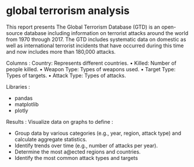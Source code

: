 # global terrorism analysis

This report presents The Global Terrorism Database (GTD) is an open-source
database including information on terrorist attacks around the world from
1970 through 2017. The GTD includes systematic data on domestic as well
as international terrorist incidents that have occurred during this time and
now includes more than 180,000 attacks.

Columns :
Country: Represents different countries.
• Killed: Number of people killed.
• Weapon Type: Types of weapons used.
• Target Type: Types of targets.
• Attack Type: Types of attacks.

Libraries : 
 - pandas 
 - matplotlib 
 - plotly
 
Results : Visualize data on graphs to define :
- Group data by various categories (e.g., year, region, attack type) and calculate aggregate statistics.  
- Identify trends over time (e.g., number of attacks per year).
- Determine the most a@ected regions and countries.
- Identify the most common attack types and targets
